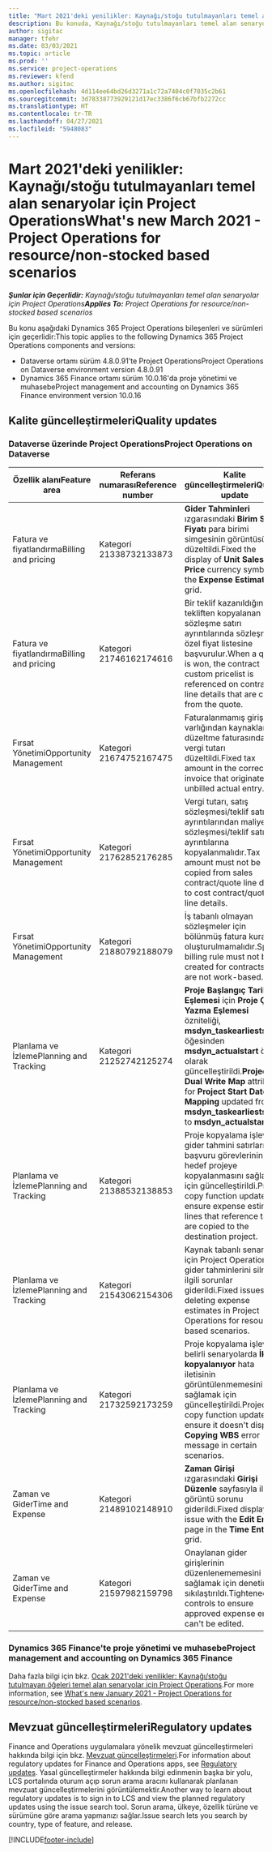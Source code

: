 ```yaml
---
title: "Mart 2021'deki yenilikler: Kaynağı/stoğu tutulmayanları temel alan senaryolar için Project Operations"
description: Bu konuda, Kaynağı/stoğu tutulmayanları temel alan senaryolar için Project Operations'ın Mart 2021'deki kalite güncelleştirmeleri hakkında bilgiler sağlanmaktadır.
author: sigitac
manager: tfehr
ms.date: 03/03/2021
ms.topic: article
ms.prod: ''
ms.service: project-operations
ms.reviewer: kfend
ms.author: sigitac
ms.openlocfilehash: 4d114ee64bd26d3271a1c72a7404c0f7035c2b61
ms.sourcegitcommit: 3d78338773929121d17ec3386f6cb67bfb2272cc
ms.translationtype: HT
ms.contentlocale: tr-TR
ms.lasthandoff: 04/27/2021
ms.locfileid: "5948083"
---
```

# <a name="whats-new-march-2021---project-operations-for-resourcenon-stocked-based-scenarios"></a><span data-ttu-id="55793-103">Mart 2021'deki yenilikler: Kaynağı/stoğu tutulmayanları temel alan senaryolar için Project Operations</span><span class="sxs-lookup"><span data-stu-id="55793-103">What's new March 2021 - Project Operations for resource/non-stocked based scenarios</span></span>

<span data-ttu-id="55793-104">_**Şunlar için Geçerlidir:** Kaynağı/stoğu tutulmayanları temel alan senaryolar için Project Operations_</span><span class="sxs-lookup"><span data-stu-id="55793-104">_**Applies To:** Project Operations for resource/non-stocked based scenarios_</span></span>

<span data-ttu-id="55793-105">Bu konu aşağıdaki Dynamics 365 Project Operations bileşenleri ve sürümleri için geçerlidir:</span><span class="sxs-lookup"><span data-stu-id="55793-105">This topic applies to the following Dynamics 365 Project Operations components and versions:</span></span>

- <span data-ttu-id="55793-106">Dataverse ortamı sürüm 4.8.0.91'te Project Operations</span><span class="sxs-lookup"><span data-stu-id="55793-106">Project Operations on Dataverse environment version 4.8.0.91</span></span> 
- <span data-ttu-id="55793-107">Dynamics 365 Finance ortamı sürüm 10.0.16'da proje yönetimi ve muhasebe</span><span class="sxs-lookup"><span data-stu-id="55793-107">Project management and accounting on Dynamics 365 Finance environment version 10.0.16</span></span> 

## <a name="quality-updates"></a><span data-ttu-id="55793-108">Kalite güncelleştirmeleri</span><span class="sxs-lookup"><span data-stu-id="55793-108">Quality updates</span></span>

### <a name="project-operations-on-dataverse"></a><span data-ttu-id="55793-109">Dataverse üzerinde Project Operations</span><span class="sxs-lookup"><span data-stu-id="55793-109">Project Operations on Dataverse</span></span>


| <span data-ttu-id="55793-110">**Özellik alanı**</span><span class="sxs-lookup"><span data-stu-id="55793-110">**Feature area**</span></span> | <span data-ttu-id="55793-111">**Referans numarası**</span><span class="sxs-lookup"><span data-stu-id="55793-111">**Reference number**</span></span> | <span data-ttu-id="55793-112">**Kalite güncelleştirmeleri**</span><span class="sxs-lookup"><span data-stu-id="55793-112">**Quality update**</span></span> |
| --- | --- | --- |
| <span data-ttu-id="55793-113">Fatura ve fiyatlandırma</span><span class="sxs-lookup"><span data-stu-id="55793-113">Billing and pricing</span></span> | <span data-ttu-id="55793-114">Kategori 2133873</span><span class="sxs-lookup"><span data-stu-id="55793-114">2133873</span></span> | <span data-ttu-id="55793-115">**Gider Tahminleri** ızgarasındaki **Birim Satış Fiyatı** para birimi simgesinin görüntüsü düzeltildi.</span><span class="sxs-lookup"><span data-stu-id="55793-115">Fixed the display of **Unit Sales Price** currency symbol in the **Expense Estimates** grid.</span></span> |
| <span data-ttu-id="55793-116">Fatura ve fiyatlandırma</span><span class="sxs-lookup"><span data-stu-id="55793-116">Billing and pricing</span></span> | <span data-ttu-id="55793-117">Kategori 2174616</span><span class="sxs-lookup"><span data-stu-id="55793-117">2174616</span></span> | <span data-ttu-id="55793-118">Bir teklif kazanıldığında, tekliften kopyalanan sözleşme satırı ayrıntılarında sözleşmeye özel fiyat listesine başvurulur.</span><span class="sxs-lookup"><span data-stu-id="55793-118">When a quote is won, the contract custom pricelist is referenced on contract line details that are copied from the quote.</span></span> |
| <span data-ttu-id="55793-119">Fırsat Yönetimi</span><span class="sxs-lookup"><span data-stu-id="55793-119">Opportunity Management</span></span> | <span data-ttu-id="55793-120">Kategori 2167475</span><span class="sxs-lookup"><span data-stu-id="55793-120">2167475</span></span> | <span data-ttu-id="55793-121">Faturalanmamış giriş varlığından kaynaklanan düzeltme faturasındaki vergi tutarı düzeltildi.</span><span class="sxs-lookup"><span data-stu-id="55793-121">Fixed tax amount in the correction invoice that originated an unbilled actual entry.</span></span> |
| <span data-ttu-id="55793-122">Fırsat Yönetimi</span><span class="sxs-lookup"><span data-stu-id="55793-122">Opportunity Management</span></span> | <span data-ttu-id="55793-123">Kategori 2176285</span><span class="sxs-lookup"><span data-stu-id="55793-123">2176285</span></span> | <span data-ttu-id="55793-124">Vergi tutarı, satış sözleşmesi/teklif satırı ayrıntılarından maliyet sözleşmesi/teklif satırı ayrıntılarına kopyalanmalıdır.</span><span class="sxs-lookup"><span data-stu-id="55793-124">Tax amount must not be copied from sales contract/quote line details to cost contract/quote line details.</span></span> |
| <span data-ttu-id="55793-125">Fırsat Yönetimi</span><span class="sxs-lookup"><span data-stu-id="55793-125">Opportunity Management</span></span> | <span data-ttu-id="55793-126">Kategori 2188079</span><span class="sxs-lookup"><span data-stu-id="55793-126">2188079</span></span> | <span data-ttu-id="55793-127">İş tabanlı olmayan sözleşmeler için bölünmüş fatura kuralı oluşturulmamalıdır.</span><span class="sxs-lookup"><span data-stu-id="55793-127">Split billing rule must not be created for contracts that are not work-based.</span></span> |
| <span data-ttu-id="55793-128">Planlama ve İzleme</span><span class="sxs-lookup"><span data-stu-id="55793-128">Planning and Tracking</span></span> | <span data-ttu-id="55793-129">Kategori 2125274</span><span class="sxs-lookup"><span data-stu-id="55793-129">2125274</span></span> | <span data-ttu-id="55793-130">**Proje Başlangıç Tarihi Eşlemesi** için **Proje Çift Yazma Eşlemesi** özniteliği, **msdyn\_taskearlieststart** öğesinden **msdyn\_actualstart** öğesi olarak güncelleştirildi.</span><span class="sxs-lookup"><span data-stu-id="55793-130">**Project Dual Write Map** attribute for **Project Start Date Mapping** updated from **msdyn\_taskearlieststart** to **msdyn\_actualstart**.</span></span> |
| <span data-ttu-id="55793-131">Planlama ve İzleme</span><span class="sxs-lookup"><span data-stu-id="55793-131">Planning and Tracking</span></span> | <span data-ttu-id="55793-132">Kategori 2138853</span><span class="sxs-lookup"><span data-stu-id="55793-132">2138853</span></span> | <span data-ttu-id="55793-133">Proje kopyalama işlevi, gider tahmini satırlarında başvuru görevlerinin hedef projeye kopyalanmasını sağlamak için güncelleştirildi.</span><span class="sxs-lookup"><span data-stu-id="55793-133">Project copy function updated to ensure expense estimate lines that reference tasks are copied to the destination project.</span></span> |
| <span data-ttu-id="55793-134">Planlama ve İzleme</span><span class="sxs-lookup"><span data-stu-id="55793-134">Planning and Tracking</span></span> | <span data-ttu-id="55793-135">Kategori 2154306</span><span class="sxs-lookup"><span data-stu-id="55793-135">2154306</span></span> | <span data-ttu-id="55793-136">Kaynak tabanlı senaryolar için Project Operations'ta gider tahminlerini silmeyle ilgili sorunlar giderildi.</span><span class="sxs-lookup"><span data-stu-id="55793-136">Fixed issues with deleting expense estimates in Project Operations for resource-based scenarios.</span></span> |
| <span data-ttu-id="55793-137">Planlama ve İzleme</span><span class="sxs-lookup"><span data-stu-id="55793-137">Planning and Tracking</span></span> | <span data-ttu-id="55793-138">Kategori 2173259</span><span class="sxs-lookup"><span data-stu-id="55793-138">2173259</span></span> | <span data-ttu-id="55793-139">Proje kopyalama işlevi, belirli senaryolarda **İKY kopyalanıyor** hata iletisinin görüntülenmemesini sağlamak için güncelleştirildi.</span><span class="sxs-lookup"><span data-stu-id="55793-139">Project copy function updated to ensure it doesn't display **Copying WBS** error message in certain scenarios.</span></span> |
| <span data-ttu-id="55793-140">Zaman ve Gider</span><span class="sxs-lookup"><span data-stu-id="55793-140">Time and Expense</span></span> | <span data-ttu-id="55793-141">Kategori 2148910</span><span class="sxs-lookup"><span data-stu-id="55793-141">2148910</span></span> | <span data-ttu-id="55793-142">**Zaman Girişi** ızgarasındaki **Girişi Düzenle** sayfasıyla ilgili görüntü sorunu giderildi.</span><span class="sxs-lookup"><span data-stu-id="55793-142">Fixed display issue with the **Edit Entry** page in the **Time Entry** grid.</span></span> |
| <span data-ttu-id="55793-143">Zaman ve Gider</span><span class="sxs-lookup"><span data-stu-id="55793-143">Time and Expense</span></span> | <span data-ttu-id="55793-144">Kategori 2159798</span><span class="sxs-lookup"><span data-stu-id="55793-144">2159798</span></span> | <span data-ttu-id="55793-145">Onaylanan gider girişlerinin düzenlenememesini sağlamak için denetimler sıkılaştırıldı.</span><span class="sxs-lookup"><span data-stu-id="55793-145">Tightened controls to ensure approved expense entries can't be edited.</span></span> |

### <a name="project-management-and-accounting-on-dynamics-365-finance"></a><span data-ttu-id="55793-146">Dynamics 365 Finance'te proje yönetimi ve muhasebe</span><span class="sxs-lookup"><span data-stu-id="55793-146">Project management and accounting on Dynamics 365 Finance</span></span>

<span data-ttu-id="55793-147">Daha fazla bilgi için bkz. [Ocak 2021'deki yenilikler: Kaynağı/stoğu tutulmayan öğeleri temel alan senaryolar için Project Operations](whats-new-jan-2021-resource-based.md).</span><span class="sxs-lookup"><span data-stu-id="55793-147">For more information, see [What's new January 2021 - Project Operations for resource/non-stocked based scenarios](whats-new-jan-2021-resource-based.md).</span></span>

## <a name="regulatory-updates"></a><span data-ttu-id="55793-148">Mevzuat güncelleştirmeleri</span><span class="sxs-lookup"><span data-stu-id="55793-148">Regulatory updates</span></span>

<span data-ttu-id="55793-149">Finance and Operations uygulamalara yönelik mevzuat güncelleştirmeleri hakkında bilgi için bkz. [Mevzuat güncelleştirmeleri](/dynamics365/finance/localizations/regulatory-updates).</span><span class="sxs-lookup"><span data-stu-id="55793-149">For information about regulatory updates for Finance and Operations apps, see [Regulatory updates](/dynamics365/finance/localizations/regulatory-updates).</span></span> <span data-ttu-id="55793-150">Yasal güncelleştirmeler hakkında bilgi edinmenin başka bir yolu, LCS portalında oturum açıp sorun arama aracını kullanarak planlanan mevzuat güncelleştirmelerini görüntülemektir.</span><span class="sxs-lookup"><span data-stu-id="55793-150">Another way to learn about regulatory updates is to sign in to LCS and view the planned regulatory updates using the issue search tool.</span></span> <span data-ttu-id="55793-151">Sorun arama, ülkeye, özellik türüne ve sürümüne göre arama yapmanızı sağlar.</span><span class="sxs-lookup"><span data-stu-id="55793-151">Issue search lets you search by country, type of feature, and release.</span></span>


[!INCLUDE[footer-include](../includes/footer-banner.md)]